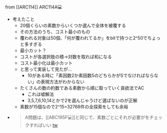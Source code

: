 
from [[ARC114]]
ARC114A💻
- 考えたこと
    - 20個くらいの素数からいくつか選んで全体を被覆する
    - その方法のうち、コスト最小のもの
    - 覆われる対象は50個、「何が覆われてるか」をbitで持つと2^50でちょっと多すぎる
    - 最小カット？
    - コストが各選択肢の積→対数を取れば和になる
    - コスト最小化は最小カット
    - と思って実装して見たが…
        - 10がある時に「素因数2か素因数5のどちらかがSでなければならない」の表現方法がわからない
    - たくさんの数の約数である素数から順に取っていく貪欲法でAC
        - これは嘘解法
        - 3,5,7,6,10,14とかで2を選んじゃうけど選ばないのが正解
    - 素数が15個なので2^15=32768件の全探索をしても余裕
- > A問題は、[[ABC195F💻]]と同じで、素数ごとにそれが必要がをチェックすればいい [tw](https://twitter.com/kyopro_friends/status/1371104057004150784)
